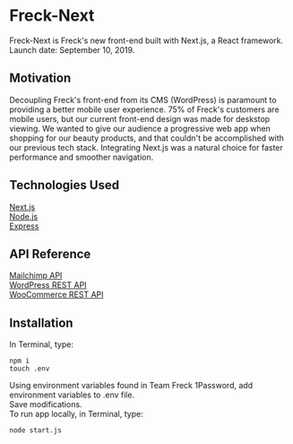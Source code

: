 # Freck-Next

Freck-Next is Freck's new front-end built with Next.js, a React framework. Launch date: September 10, 2019.

## Motivation

Decoupling Freck's front-end from its CMS (WordPress) is paramount to providing a better mobile user experience. 75% of Freck's customers are mobile users, but our current front-end design was made for deskstop viewing. We wanted to give our audience a progressive web app when shopping for our beauty products, and that couldn't be accomplished with our previous tech stack. Integrating Next.js was a natural choice for faster performance and smoother navigation.

## Technologies Used
[Next.js](https://nextjs.org/)    
[Node.js](https://nodejs.org/en/)  
[Express](https://expressjs.com/)

## API Reference
[Mailchimp API](https://developer.mailchimp.com/)  
[WordPress REST API](https://developer.wordpress.org/rest-api/)  
[WooCommerce REST API](https://woocommerce.github.io/woocommerce-rest-api-docs/)

## Installation

In Terminal, type:

```
npm i
touch .env
```

Using environment variables found in Team Freck 1Password, add environment variables to .env file.  
Save modifications.  
To run app locally, in Terminal, type:  
    
```
node start.js
```